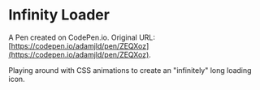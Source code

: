 # Infinity Loader

A Pen created on CodePen.io. Original URL: [https://codepen.io/adamjld/pen/ZEQXoz](https://codepen.io/adamjld/pen/ZEQXoz).

Playing around with CSS animations to create an "infinitely" long loading icon.